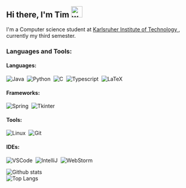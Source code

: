 ## Hi there, I'm Tim <img alt="wave" src="https://raw.githubusercontent.com/MartinHeinz/MartinHeinz/master/wave.gif" width="30px">

I'm a Computer science student at [Karlsruher Institute of Technology ](https://kit.edu), currently my third semester.

### Languages and Tools:

#### Languages:

![Java](https://img.shields.io/badge/JAVA-ED8B00?style=for-the-badge&logo=java&logoColor=white)&nbsp;
![Python](https://img.shields.io/badge/Python-3777A7?style=for-the-badge&logo=python&logoColor=white)&nbsp;
![C](https://img.shields.io/badge/C-00599C?style=for-the-badge&logo=c&logoColor=white)&nbsp;
![Typescript](https://img.shields.io/badge/TypeScript-3178C6?style=for-the-badge&logo=typescript&logoColor=white)&nbsp;
![LaTeX](https://img.shields.io/badge/LaTeX-black?style=for-the-badge&logo=latex&logoColor=white)&nbsp;

#### Frameworks:
![Spring](https://img.shields.io/badge/Spring-6EB442?style=for-the-badge&logo=spring&logoColor=white)&nbsp;
![Tkinter](https://img.shields.io/badge/Tkinter-3777A7?style=for-the-badge&logo=tkinter&logoColor=white)&nbsp;

#### Tools:
![Linux](https://img.shields.io/badge/Linux-FCC624?style=for-the-badge&logo=linux&logoColor=black)&nbsp;
![Git](https://img.shields.io/badge/GIT-E44C30?style=for-the-badge&logo=git&logoColor=white)&nbsp;

#### IDEs:
![VSCode](https://img.shields.io/badge/Visual%20Studio%20Code-0078d7?style=for-the-badge&logo=visual-studio-code&logoColor=white)&nbsp;
![IntelliJ](https://img.shields.io/badge/IntelliJ_IDEA-000000.svg?style=for-the-badge&logo=intellij-idea&logoColor=black&color=black&labelColor=orange)&nbsp;
![WebStorm](https://img.shields.io/badge/WebStorm-000000?style=for-the-badge&logo=WebStorm&logoColor=black&color=black&labelColor=blue)&nbsp;



![Github stats](https://github-readme-stats.vercel.app/api?username=tiwo778&show_icons=true&hide_border=true&theme=transparent)
<br />
![Top Langs](https://github-readme-stats.vercel.app/api/top-langs/?username=tiwo778&layout=compact&theme=transparent&hide_border=true)
